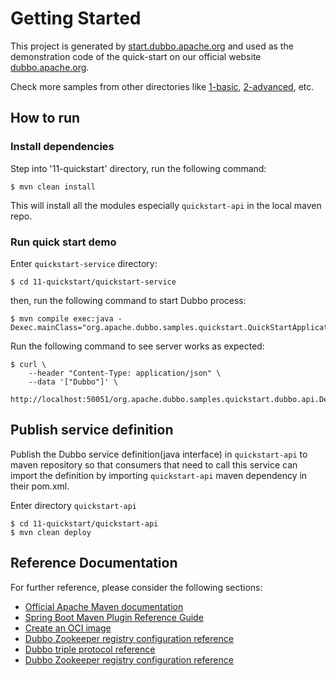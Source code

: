 # Getting Started
This project is generated by [start.dubbo.apache.org](https://start.dubbo.apache.org/) and used as the demonstration code of the quick-start on our official website [dubbo.apache.org](https://dubbo.apache.org/zh-cn/overview/mannual/java-sdk/quick-start/microservice/starter/).

Check more samples from other directories like [1-basic](../../1-basic), [2-advanced](../../2-advanced), etc.

## How to run

### Install dependencies
Step into '11-quickstart' directory, run the following command:

```shell
$ mvn clean install
```

This will install all the modules especially `quickstart-api` in the local maven repo.

### Run quick start demo
Enter `quickstart-service` directory:
```shell
$ cd 11-quickstart/quickstart-service
```

then, run the following command to start Dubbo process:
```shell
$ mvn compile exec:java -Dexec.mainClass="org.apache.dubbo.samples.quickstart.QuickStartApplication"
```

Run the following command to see server works as expected:
```shell
$ curl \
    --header "Content-Type: application/json" \
    --data '["Dubbo"]' \
    http://localhost:50051/org.apache.dubbo.samples.quickstart.dubbo.api.DemoService/sayHello/
```

## Publish service definition
Publish the Dubbo service definition(java interface) in `quickstart-api` to maven repository so that consumers that need to call this service can import the definition by importing `quickstart-api` maven dependency in their pom.xml.

Enter directory `quickstart-api`
```shell
$ cd 11-quickstart/quickstart-api
$ mvn clean deploy
```

## Reference Documentation
For further reference, please consider the following sections:

* [Official Apache Maven documentation](https://maven.apache.org/guides/index.html)
* [Spring Boot Maven Plugin Reference Guide](https://docs.spring.io/spring-boot/docs/3.1.2/maven-plugin/reference/html/)
* [Create an OCI image](https://docs.spring.io/spring-boot/docs/3.1.2/maven-plugin/reference/html/#build-image)
* [Dubbo Zookeeper registry configuration reference](https://dubbo.apache.org/zh-cn/overview/mannual/java-sdk/reference-manual/registry/zookeeper/)
* [Dubbo triple protocol reference](https://dubbo.apache.org/zh-cn/overview/mannual/java-sdk/reference-manual/protocol/triple/)
* [Dubbo Zookeeper registry configuration reference](https://docs.spring.io/spring-boot/docs/3.1.2/reference/htmlsingle/#web.servlet.spring-mvc.template-engines)


